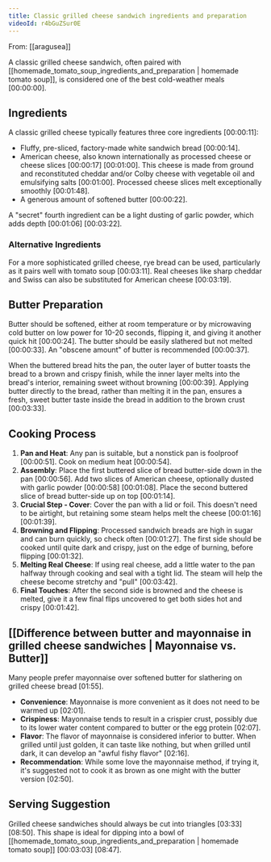 ```yaml
---
title: Classic grilled cheese sandwich ingredients and preparation
videoId: r4bGuZSur0E
---
```


From: [[aragusea]] <br/> 

A classic grilled cheese sandwich, often paired with [[homemade_tomato_soup_ingredients_and_preparation | homemade tomato soup]], is considered one of the best cold-weather meals <a class="yt-timestamp" data-t="00:00:00">[00:00:00]</a>.

## Ingredients

A classic grilled cheese typically features three core ingredients <a class="yt-timestamp" data-t="00:00:11">[00:00:11]</a>:
*   Fluffy, pre-sliced, factory-made white sandwich bread <a class="yt-timestamp" data-t="00:00:14">[00:00:14]</a>.
*   American cheese, also known internationally as processed cheese or cheese slices <a class="yt-timestamp" data-t="00:00:17">[00:00:17]</a> <a class="yt-timestamp" data-t="00:01:00">[00:01:00]</a>. This cheese is made from ground and reconstituted cheddar and/or Colby cheese with vegetable oil and emulsifying salts <a class="yt-timestamp" data-t="00:01:00">[00:01:00]</a>. Processed cheese slices melt exceptionally smoothly <a class="yt-timestamp" data-t="00:01:48">[00:01:48]</a>.
*   A generous amount of softened butter <a class="yt-timestamp" data-t="00:00:22">[00:00:22]</a>.

A "secret" fourth ingredient can be a light dusting of garlic powder, which adds depth <a class="yt-timestamp" data-t="01:06">[00:01:06]</a> <a class="yt-timestamp" data-t="03:22">[00:03:22]</a>.

### Alternative Ingredients
For a more sophisticated grilled cheese, rye bread can be used, particularly as it pairs well with tomato soup <a class="yt-timestamp" data-t="03:11">[00:03:11]</a>. Real cheeses like sharp cheddar and Swiss can also be substituted for American cheese <a class="yt-timestamp" data-t="03:19">[00:03:19]</a>.

## Butter Preparation

Butter should be softened, either at room temperature or by microwaving cold butter on low power for 10-20 seconds, flipping it, and giving it another quick hit <a class="yt-timestamp" data-t="00:00:24">[00:00:24]</a>. The butter should be easily slathered but not melted <a class="yt-timestamp" data-t="00:00:33">[00:00:33]</a>. An "obscene amount" of butter is recommended <a class="yt-timestamp" data-t="00:00:37">[00:00:37]</a>.

When the buttered bread hits the pan, the outer layer of butter toasts the bread to a brown and crispy finish, while the inner layer melts into the bread's interior, remaining sweet without browning <a class="yt-timestamp" data-t="00:00:39">[00:00:39]</a>. Applying butter directly to the bread, rather than melting it in the pan, ensures a fresh, sweet butter taste inside the bread in addition to the brown crust <a class="yt-timestamp" data-t="03:33">[00:03:33]</a>.

## Cooking Process

1.  **Pan and Heat**: Any pan is suitable, but a nonstick pan is foolproof <a class="yt-timestamp" data-t="00:00:51">[00:00:51]</a>. Cook on medium heat <a class="yt-timestamp" data-t="00:00:54">[00:00:54]</a>.
2.  **Assembly**: Place the first buttered slice of bread butter-side down in the pan <a class="yt-timestamp" data-t="00:00:56">[00:00:56]</a>. Add two slices of American cheese, optionally dusted with garlic powder <a class="yt-timestamp" data-t="00:00:58">[00:00:58]</a> <a class="yt-timestamp" data-t="01:08">[00:01:08]</a>. Place the second buttered slice of bread butter-side up on top <a class="yt-timestamp" data-t="01:14">[00:01:14]</a>.
3.  **Crucial Step - Cover**: Cover the pan with a lid or foil. This doesn't need to be airtight, but retaining some steam helps melt the cheese <a class="yt-timestamp" data-t="01:16">[00:01:16]</a> <a class="yt-timestamp" data-t="01:39">[00:01:39]</a>.
4.  **Browning and Flipping**: Processed sandwich breads are high in sugar and can burn quickly, so check often <a class="yt-timestamp" data-t="01:27">[00:01:27]</a>. The first side should be cooked until quite dark and crispy, just on the edge of burning, before flipping <a class="yt-timestamp" data-t="01:32">[00:01:32]</a>.
5.  **Melting Real Cheese**: If using real cheese, add a little water to the pan halfway through cooking and seal with a tight lid. The steam will help the cheese become stretchy and "pull" <a class="yt-timestamp" data-t="03:42">[00:03:42]</a>.
6.  **Final Touches**: After the second side is browned and the cheese is melted, give it a few final flips uncovered to get both sides hot and crispy <a class="yt-timestamp" data-t="01:42">[00:01:42]</a>.

## [[Difference between butter and mayonnaise in grilled cheese sandwiches | Mayonnaise vs. Butter]]

Many people prefer mayonnaise over softened butter for slathering on grilled cheese bread <a class="yt-timestamp" data-t="01:55">[01:55]</a>.

*   **Convenience**: Mayonnaise is more convenient as it does not need to be warmed up <a class="yt-timestamp" data-t="02:01">[02:01]</a>.
*   **Crispiness**: Mayonnaise tends to result in a crispier crust, possibly due to its lower water content compared to butter or the egg protein <a class="yt-timestamp" data-t="02:07">[02:07]</a>.
*   **Flavor**: The flavor of mayonnaise is considered inferior to butter. When grilled until just golden, it can taste like nothing, but when grilled until dark, it can develop an "awful fishy flavor" <a class="yt-timestamp" data-t="02:16">[02:16]</a>.
*   **Recommendation**: While some love the mayonnaise method, if trying it, it's suggested not to cook it as brown as one might with the butter version <a class="yt-timestamp" data-t="02:50">[02:50]</a>.

## Serving Suggestion

Grilled cheese sandwiches should always be cut into triangles <a class="yt-timestamp" data-t="03:33">[03:33]</a> <a class="yt-timestamp" data-t="08:50">[08:50]</a>. This shape is ideal for dipping into a bowl of [[homemade_tomato_soup_ingredients_and_preparation | homemade tomato soup]] <a class="yt-timestamp" data-t="00:03:03">[00:03:03]</a> <a class="yt-timestamp" data-t="08:47">[08:47]</a>.